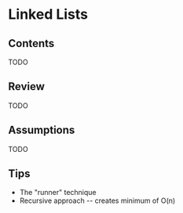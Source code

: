 # Linked Lists

## Contents

TODO

## Review

TODO

## Assumptions

TODO

## Tips

- The "runner" technique
- Recursive approach -- creates minimum of O(n)